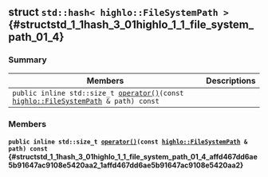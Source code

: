 ## struct `std::hash< highlo::FileSystemPath >` {#structstd_1_1hash_3_01highlo_1_1_file_system_path_01_4}

### Summary

 Members                        | Descriptions                                
--------------------------------|---------------------------------------------
`public inline std::size_t `[`operator()`](#structstd_1_1hash_3_01highlo_1_1_file_system_path_01_4_affd467dd6ae5b91647ac9108e5420aa2_1affd467dd6ae5b91647ac9108e5420aa2)`(const `[`highlo::FileSystemPath`](docs-api/api-highlo--FileSystemPath.md#classhighlo_1_1_file_system_path)` & path) const` | 

### Members

#### `public inline std::size_t `[`operator()`](#structstd_1_1hash_3_01highlo_1_1_file_system_path_01_4_affd467dd6ae5b91647ac9108e5420aa2_1affd467dd6ae5b91647ac9108e5420aa2)`(const `[`highlo::FileSystemPath`](docs-api/api-highlo--FileSystemPath.md#classhighlo_1_1_file_system_path)` & path) const` {#structstd_1_1hash_3_01highlo_1_1_file_system_path_01_4_affd467dd6ae5b91647ac9108e5420aa2_1affd467dd6ae5b91647ac9108e5420aa2}


